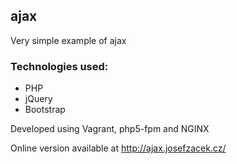 ## ajax

Very simple example of ajax

### Technologies used:

- PHP
- jQuery
- Bootstrap
 
Developed using Vagrant, php5-fpm and NGINX

Online version available at http://ajax.josefzacek.cz/
